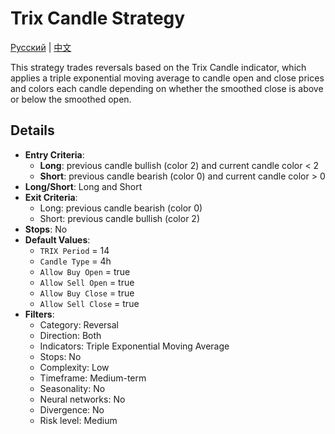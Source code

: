 # Trix Candle Strategy
[Русский](README_ru.md) | [中文](README_cn.md)

This strategy trades reversals based on the Trix Candle indicator, which applies a triple exponential moving average to candle open and close prices and colors each candle depending on whether the smoothed close is above or below the smoothed open.

## Details

- **Entry Criteria**:
  - **Long**: previous candle bullish (color 2) and current candle color < 2
  - **Short**: previous candle bearish (color 0) and current candle color > 0
- **Long/Short**: Long and Short
- **Exit Criteria**:
  - Long: previous candle bearish (color 0)
  - Short: previous candle bullish (color 2)
- **Stops**: No
- **Default Values**:
  - `TRIX Period` = 14
  - `Candle Type` = 4h
  - `Allow Buy Open` = true
  - `Allow Sell Open` = true
  - `Allow Buy Close` = true
  - `Allow Sell Close` = true
- **Filters**:
  - Category: Reversal
  - Direction: Both
  - Indicators: Triple Exponential Moving Average
  - Stops: No
  - Complexity: Low
  - Timeframe: Medium-term
  - Seasonality: No
  - Neural networks: No
  - Divergence: No
  - Risk level: Medium
